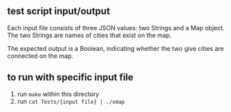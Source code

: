 
## test script input/output

Each input file consists of three JSON values: two Strings and a Map object. The two Strings are names of cities that exist on the map.

The expected output is a Boolean, indicating whether the two give cities are connected on the map.

## to run with specific input file

1. run `make` within this directory
2. run `cat Tests/{input file} | ./xmap`